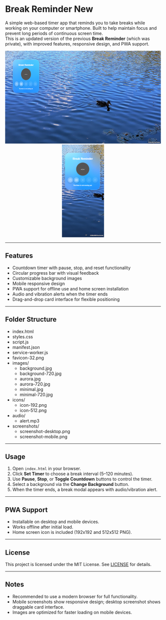 # Break Reminder New

A simple web-based timer app that reminds you to take breaks while working on your computer or smartphone. Built to help maintain focus and prevent long periods of continuous screen time.  
This is an updated version of the previous **Break Reminder** (which was private), with improved features, responsive design, and PWA support.

<p align="center">
  <img src="screenshots/screenshot-desktop.png" alt="Desktop Screenshot" height="300">
  <img src="screenshots/screenshot-mobile.png" alt="Mobile Screenshot" height="300">
</p>

---

## Features

- Countdown timer with pause, stop, and reset functionality
- Circular progress bar with visual feedback
- Customizable background images
- Mobile responsive design
- PWA support for offline use and home screen installation
- Audio and vibration alerts when the timer ends
- Drag-and-drop card interface for flexible positioning

---

## Folder Structure

- index.html
- styles.css
- script.js
- manifest.json
- service-worker.js
- favicon-32.png
- images/
  - background.jpg
  - background-720.jpg
  - aurora.jpg
  - aurora-720.jpg
  - minimal.jpg
  - minimal-720.jpg
- icons/
  - icon-192.png
  - icon-512.png
- audio/
  - alert.mp3
- screenshots/
  - screenshot-desktop.png
  - screenshot-mobile.png

---

## Usage

1. Open `index.html` in your browser.  
2. Click **Set Timer** to choose a break interval (5–120 minutes).  
3. Use **Pause**, **Stop**, or **Toggle Countdown** buttons to control the timer.  
4. Select a background via the **Change Background** button.  
5. When the timer ends, a break modal appears with audio/vibration alert.

---

## PWA Support

- Installable on desktop and mobile devices.
- Works offline after initial load.
- Home screen icon is included (192x192 and 512x512 PNG).

---

## License

This project is licensed under the MIT License. See [LICENSE](LICENSE) for details.

---

## Notes

- Recommended to use a modern browser for full functionality.
- Mobile screenshots show responsive design; desktop screenshot shows draggable card interface.
- Images are optimized for faster loading on mobile devices.
